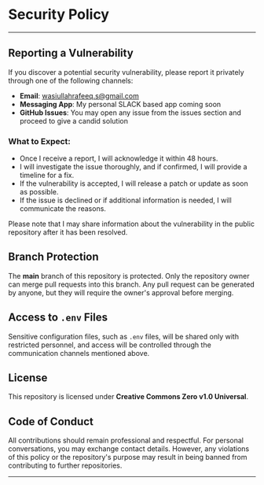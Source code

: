 # Security Policy
---
## Reporting a Vulnerability

If you discover a potential security vulnerability, please report it privately through one of the following channels:

- **Email**: wasiullahrafeeq.s@gmail.com
- **Messaging App**: My personal SLACK based app coming soon
- **GitHub Issues**: You may open any issue from the issues section and proceed to give a candid solution

### What to Expect:
- Once I receive a report, I will acknowledge it within 48 hours.
- I will investigate the issue thoroughly, and if confirmed, I will provide a timeline for a fix.
- If the vulnerability is accepted, I will release a patch or update as soon as possible.
- If the issue is declined or if additional information is needed, I will communicate the reasons.

Please note that I may share information about the vulnerability in the public repository after it has been resolved.

## Branch Protection

The **main** branch of this repository is protected. Only the repository owner can merge pull requests into this branch. Any pull request can be generated by anyone, but they will require the owner's approval before merging.

## Access to `.env` Files

Sensitive configuration files, such as `.env` files, will be shared only with restricted personnel, and access will be controlled through the communication channels mentioned above.

## License

This repository is licensed under **Creative Commons Zero v1.0 Universal**.

## Code of Conduct

All contributions should remain professional and respectful. For personal conversations, you may exchange contact details. However, any violations of this policy or the repository's purpose may result in being banned from contributing to further repositories.

---
